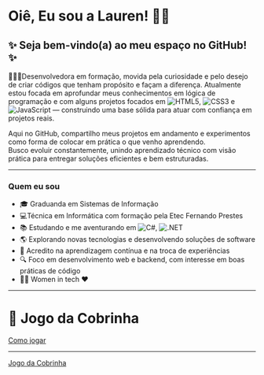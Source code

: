 
# Oiê, Eu sou a Lauren! 👋🏻
## ✨ Seja bem-vindo(a) ao meu espaço no GitHub! ✨

 👩🏻‍💻‍Desenvolvedora em formação, movida pela curiosidade e pelo desejo de criar códigos que tenham propósito e façam a diferença.
Atualmente estou focada em aprofundar meus conhecimentos em lógica de programação e com alguns projetos focados em ![HTML5](https://img.shields.io/badge/HTML5-E34F26?style=flat&logo=html5&logoColor=white), ![CSS3](https://img.shields.io/badge/CSS3-1572B6?style=flat&logo=css3&logoColor=white) e ![JavaScript](https://img.shields.io/badge/JavaScript-F7DF1E?style=flat&logo=javascript&logoColor=black) — construindo uma base sólida para atuar com confiança em projetos reais.

Aqui no GitHub, compartilho meus projetos em andamento e experimentos como forma de colocar em prática o que venho aprendendo.   
Busco evoluir constantemente, unindo aprendizado técnico com visão prática para entregar soluções eficientes e bem estruturadas.

****
### Quem eu sou

- 🎓 Graduanda em Sistemas de Informação
- 💻Técnica em Informática com formação pela Etec Fernando Prestes
- 📚 Estudando e me aventurando em ![C#](https://img.shields.io/badge/C%23-512BD4?style=for-the-badge&logo=c-sharp&logoColor=white), ![.NET](https://img.shields.io/badge/.NET-512BD4?style=flat&logo=dotnet&logoColor=white)
- 🌎 Explorando novas tecnologias e desenvolvendo soluções de software
- 🔄 Acredito na aprendizagem contínua e na troca de experiências
- 🔍 Foco em desenvolvimento web e backend, com interesse em boas práticas de código
- 👩‍💻‍ Women in tech ❤️

***
# 🐍 Jogo da Cobrinha 
[Como jogar](https://github.com/laurenmaciel/jogo-cobrinha/raw/main/snakegame.gif)
***
[Jogo da Cobrinha](https://laurenmaciel.github.io/jogo-cobrinha/)

